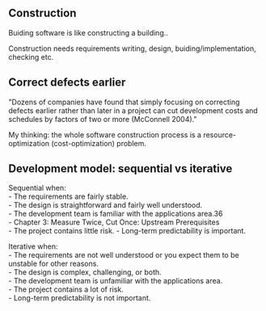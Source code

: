 Construction
------------------

Buiding software is like constructing a building..

Construction needs requirements writing, design, buiding/implementation, checking etc.


Correct defects earlier
-----------------------

"Dozens of companies have found
that simply focusing on correcting defects earlier rather than later in a project can cut
development costs and schedules by factors of two or more (McConnell 2004)."

My thinking: the whole software construction process is a resource-optimization (cost-optimization) problem.


Development model: sequential vs iterative
--------------------------

Sequential when:   
	- The requirements are fairly stable.  
	- The design is straightforward and fairly well understood.  
	- The development team is familiar with the applications area.36  
	- Chapter 3: Measure Twice, Cut Once: Upstream Prerequisites  
	- The project contains little risk.
	- Long-term predictability is important.

Iterative when:  
	- The requirements are not well understood or you expect them to be unstable for other reasons.  
	- The design is complex, challenging, or both.  
	- The development team is unfamiliar with the applications area.  
	- The project contains a lot of risk.  
	- Long-term predictability is not important.


